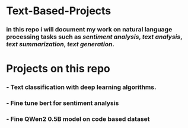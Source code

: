 # Text-Based-Projects
### in this repo i will document my work on natural language processing tasks such as *sentiment analysis*, *text analysis*, *text summarization*, *text generation*.

# Projects on this repo
### - Text classification with deep learning algorithms.
### - Fine tune bert for sentiment analysis
### - Fine QWen2 0.5B model on code based dataset

